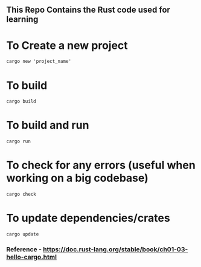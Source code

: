 ## This Repo Contains the Rust code used for learning

# To Create a new project
```
cargo new 'project_name'
```

# To build
```
cargo build
```

# To build and run
```
cargo run
```

# To check for any errors (useful when working on a big codebase)
```
cargo check
```

# To update dependencies/crates
```
cargo update
```

### Reference - https://doc.rust-lang.org/stable/book/ch01-03-hello-cargo.html